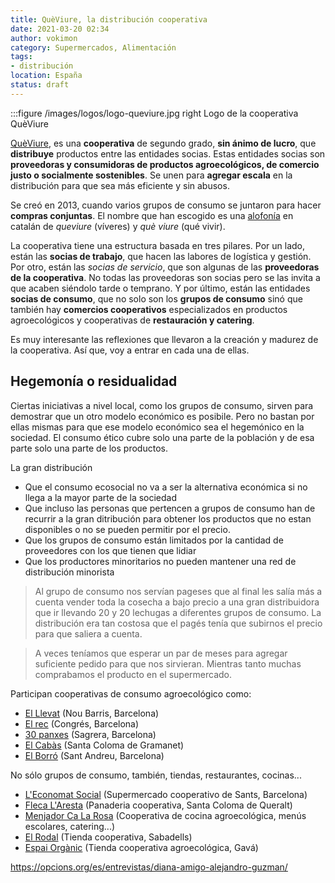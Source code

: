 ```yaml
---
title: QuèViure, la distribución cooperativa
date: 2021-03-20 02:34
author: vokimon
category: Supermercados, Alimentación
tags:
- distribución
location: España
status: draft
---
```


:::figure /images/logos/logo-queviure.jpg right
	Logo de la cooperativa QuèViure

<!-- PELICAN_BEGIN_SUMMARY -->
[QuèViure],
es una **cooperativa** de segundo grado, **sin ánimo de lucro**,
que **distribuye** productos entre las entidades socias.
Estas entidades socias son **proveedoras y consumidoras de productos 
agroecológicos, de comercio justo o socialmente sostenibles**.
Se unen para **agregar escala** en la distribución para que
sea más eficiente y sin abusos.
<!-- PELICAN_END_SUMMARY -->

Se creó en 2013, cuando varios grupos de consumo se juntaron
para hacer **compras conjuntas**.
El nombre que han escogido es una [alofonía] en catalán de 
_queviure_ (víveres) y _què viure_ (qué vivir).

[alofonía]: https://es.wikipedia.org/wiki/Al%C3%B3fono

La cooperativa tiene una estructura basada en tres pilares.
Por un lado, están las **socias de trabajo**,
que hacen las labores de logística y gestión.
Por otro, están las _socias de servicio_,
que son algunas de las **proveedoras de la cooperativa**.
No todas las proveedoras son socias pero se las invita a que acaben siéndolo tarde o temprano.
Y por último, están las entidades **socias de consumo**,
que no solo son los **grupos de consumo**
sinó que también hay **comercios cooperativos**
especializados en productos agroecológicos
y cooperativas de **restauración y catering**.

Es muy interesante las reflexiones que llevaron a la creación y madurez de la cooperativa.
Así que, voy a entrar en cada una de ellas.


## Hegemonía o residualidad

Ciertas iniciativas a nivel local, como los grupos de consumo,
sirven para demostrar que un otro modelo económico es posibile.
Pero no bastan por ellas mismas para que ese modelo económico sea el hegemónico en la sociedad.
El consumo ético cubre solo una parte de la población
y de esa parte solo una parte de los productos.

La gran distribución 


- Que el consumo ecosocial no va a ser la alternativa económica si no llega a la mayor parte de la sociedad
- Que incluso las personas que pertencen a grupos de consumo han de recurrir a la gran ditribución para obtener los productos que no estan disponibles o no se pueden permitir por el precio.
- Que los grupos de consumo están limitados por la cantidad de proveedores con los que tienen que lidiar
- Que los productores minoritarios no pueden mantener una red de distribución minorista


> Al grupo de consumo nos servían pageses que al final les salía más a cuenta
> vender toda la cosecha a bajo precio a una gran distribuidora que
> ir llevando 20 y 20 lechugas a diferentes grupos de consumo.
> La distribución era tan costosa que el pagés tenía que subirnos el precio para que saliera a cuenta.

> A veces teníamos que esperar un par de meses para agregar
> suficiente pedido para que nos sirvieran.
> Mientras tanto muchas comprabamos el producto en el supermercado.

[QuèViure]: https://www.queviure.cat


Participan cooperativas de consumo agroecológico como:

- [El Llevat](https://llevat.org)
  (Nou Barris, Barcelona)
- [El rec](https://afocainiciativessolidaries.wordpress.com/el-rec/)
  (Congrés, Barcelona)
- [30 panxes](https://30panxes.wordpress.com)
  (Sagrera, Barcelona)
- [El Cabàs](https://lskrida.wordpress.com/el-cabas/)
  (Santa Coloma de Gramanet)
- [El Borró](http://elborro.blogspot.com/)
  (Sant Andreu, Barcelona)

No sólo grupos de consumo, también, tiendas, restaurantes, cocinas...

- [L'Economat Social](http://leconomat.queviure.cat/ca/)
  (Supermercado cooperativo de Sants, Barcelona)
- [Fleca L'Aresta]()
  (Panaderia cooperativa, Santa Coloma de Queralt)
- [Menjador Ca La Rosa](https://menjadorcalarosa.cat/)
  (Cooperativa de cocina agroecológica, menús escolares, catering...)
- [El Rodal](http://elrodal.coop)
  (Tienda cooperativa, Sabadells)
- [Espai Orgànic](http://www.organicgava.cat/)
  (Tienda cooperativa agroecológica, Gavá)


https://opcions.org/es/entrevistas/diana-amigo-alejandro-guzman/



